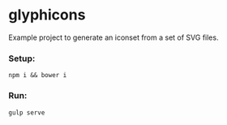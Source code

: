 # glyphicons

Example project to generate an iconset from a set of SVG files.

### Setup:
```
npm i && bower i
```

### Run:
```
gulp serve
```
